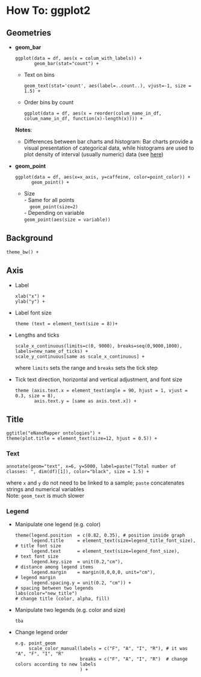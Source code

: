 # How To: ggplot2

## Geometries  

- **geom_bar**  
  ```
  ggplot(data = df, aes(x = colum_with_labels)) +
         geom_bar(stat="count") + 
  ```
  - Text on bins  
    ```
    geom_text(stat='count', aes(label=..count..), vjust=-1, size = 1.5) +  
    ```
  - Order bins by count
    ```
    ggplot(data = df, aes(x = reorder(colum_name_in_df, colum_name_in_df, function(x)-length(x)))) +
    ```   
  
  **Notes**:
  - Differences between bar charts and histogram: Bar charts provide a visual presentation of categorical data, while histograms are used to plot density of interval (usually numeric) data (see [here](https://stackoverflow.com/questions/14138247/ggplot-geom-bar-vs-geom-histogram))
- **geom_point**
  ```
  ggplot(data = df, aes(x=x_axis, y=caffeine, color=point_color)) + 
        geom_point() + 
  ```
  - Size  
        - Same for all points   
        ```  
        geom_point(size=2)  
        ```    
        - Depending on variable   
        ```
        geom_point(aes(size = variable))
        ```
  
 



## Background  
```
theme_bw() +
```

## Axis 

- Label 
  ```
  xlab("x") +
  ylab("y") +
  ```   
- Label font size  
  ```
  theme (text = element_text(size = 8))+
  ```

- Lengths and ticks
  ```
  scale_x_continuous(limits=c(0, 9000), breaks=seq(0,9000,1000), labels=new_name_of_ticks) +
  scale_y_continuous[same as scale_x_continuous] +
  ```
  where `limits` sets the range and `breaks` sets the tick step

- Tick text direction, horizontal and vertical adjustment, and font size
  ```
  theme (axis.text.x = element_text(angle = 90, hjust = 1, vjust = 0.3, size = 8), 
         axis.text.y = [same as axis.text.x]) +  
  ```

## Title
```
ggtitle("eNanoMapper ontologies") + 
theme(plot.title = element_text(size=12, hjust = 0.5)) +
```

### Text  
```
annotate(geom="text", x=6, y=5000, label=paste("Total number of classes: ", dim(df)[1]), color="black", size = 1.5) +
```
where `x` and `y` do not need to be linked to a sample; `paste` concatenates strings and numerical variables   
Note: `geom_text` is much slower

### Legend
- Manipulate one legend (e.g. color)
  ```
  theme(legend.position  = c(0.82, 0.35), # position inside graph
        legend.title     = element_text(size=legend_title_font_size), # title font size
        legend.text      = element_text(size=legend_font_size),       # text font size
        legend.key.size  = unit(0.2,"cm"),                            # distance among legend items
        legend.margin    = margin(0,0,0,0, unit="cm"),                # legend margin
        legend.spacing.y = unit(0.2, "cm")) +                         # spacing between two legends
  labs(color="new_title")                                             # change title (color, alpha, fill)
  ```
- Manipulate two legends (e.g. color and size)  
  ```
  tba
  ```
- Change legend order
  ```
  e.g. point_geom
       scale_color_manual(labels = c("F", "A", "I", "R"), # it was "A", "F", "I", "R"
                          breaks = c("F", "A", "I", "R")  # change colors according to new labels
                          ) + 
  ```
